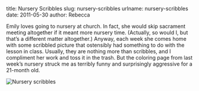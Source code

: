 title: Nursery Scribbles
slug: nursery-scribbles
urlname: nursery-scribbles
date: 2011-05-30
author: Rebecca

Emily loves going to nursery at church. In fact, she would skip sacrament
meeting altogether if it meant more nursery time. (Actually, so would I, but
that&#x02bc;s a different matter altogether.) Anyway, each week she comes home
with some scribbled picture that ostensibly had something to do with the lesson
in class. Usually, they are nothing more than scribbles, and I compliment her
work and toss it in the trash. But the coloring page from last week&#x02bc;s
nursery struck me as terribly funny and surprisingly aggressive for a 21-month
old.

<img src="{static}/images/2011-05-30-nursery-scribbles.jpg" alt="Nursery scribbles" class="img-fluid" />
